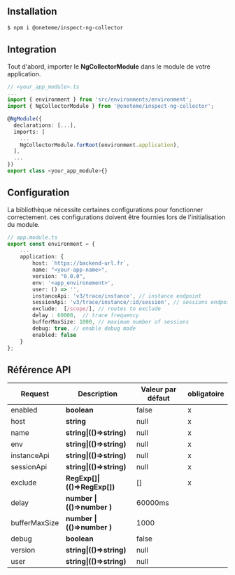 
## Installation 
```sh
$ npm i @oneteme/inspect-ng-collector
```
  
## Integration 
Tout d'abord, importer le **NgCollectorModule** dans le module de votre application.

```ts
// <your_app_module>.ts
...
import { environment } from 'src/environments/environment';
import { NgCollectorModule } from '@oneteme/inspect-ng-collector';

@NgModule({
  declarations: [...],
  imports: [
    ...
    NgCollectorModule.forRoot(environment.application),
  ],
  ...
})
export class <your_app_module>{} 
```
## Configuration 
La bibliothèque nécessite certaines configurations pour fonctionner correctement. ces configurations doivent être fournies lors de l'initialisation du module.

```ts
// app.module.ts
export const environment = {
    ...
    application: {
        host: `https://backend-url.fr`,
        name: "<your-app-name>",
        version: "0.0.0",
        env: '<app_environement>',
        user: () => '',
        instanceApi: 'v3/trace/instance', // instance endpoint
        sessionApi: 'v3/trace/instance/:id/session', // sessions endpoint
        exclude:  [/scope/], // routes to exclude
        delay : 60000,  // trace frequency
        bufferMaxSize: 1000, // maximum number of sessions
        debug: true, // enable debug mode
        enabled: false
    }
};
```

## Référence API

| Request                                                | Description        |  Valeur par défaut    | obligatoire | 
|--------------------------------------------------------|--------------|----|----|
| enabled                                                | **boolean**       |   false  | x  | 
| host                                                   | **string**   |   null  | x  | 
| name                                                   | **string\|(()=>string)** |    null  | x  |
| env                                                    | **string\|(()=>string)** | null | x| 
| instanceApi                                            | **string\|(()=>string)** |    null | x  |
| sessionApi                                             | **string\|(()=>string)**   |   null  | x   |
| exclude                                                | **RegExp[]\|(()=>RegExp[])** |   []  | x   |
| delay                                                  | **number \|(()=>number )** |   60000ms  |  |
| bufferMaxSize                                          | **number \|(()=>number )**   |    1000  |  |
| debug                                                  | **boolean**  |   false  |  | 
| version                                                | **string\|(()=>string)**  | null  |   |  
| user                                                   | **string\|(()=>string)**   | null  |  |  

